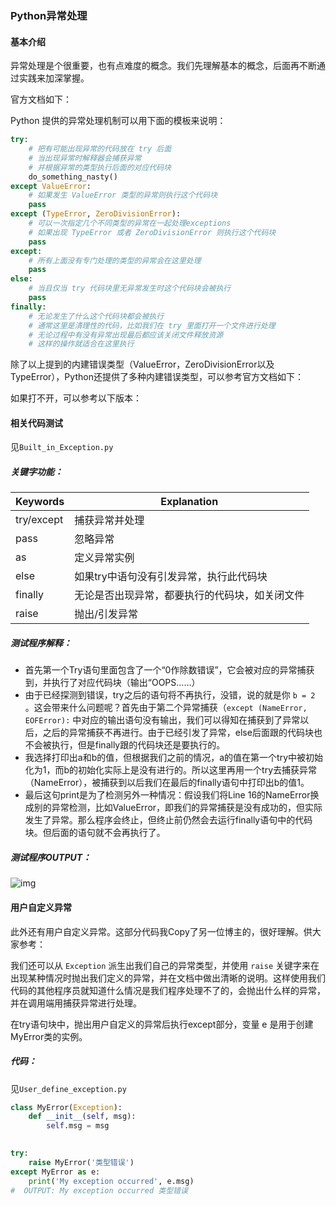 ###  Python异常处理

#### 基本介绍

异常处理是个很重要，也有点难度的概念。我们先理解基本的概念，后面再不断通过实践来加深掌握。 

官方文档如下：

[Errors and Exceptions]: https://docs.python.org/3/tutorial/errors.html

 Python 提供的异常处理机制可以用下面的模板来说明： 

```python
try:
    # 把有可能出现异常的代码放在 try 后面
    # 当出现异常时解释器会捕获异常
    # 并根据异常的类型执行后面的对应代码块
    do_something_nasty()
except ValueError:
    # 如果发生 ValueError 类型的异常则执行这个代码块
    pass
except (TypeError, ZeroDivisionError):
    # 可以一次指定几个不同类型的异常在一起处理exceptions
    # 如果出现 TypeError 或者 ZeroDivisionError 则执行这个代码块
    pass
except:
    # 所有上面没有专门处理的类型的异常会在这里处理
    pass
else:
    # 当且仅当 try 代码块里无异常发生时这个代码块会被执行
    pass
finally:
    # 无论发生了什么这个代码块都会被执行
    # 通常这里是清理性的代码，比如我们在 try 里面打开一个文件进行处理
    # 无论过程中有没有异常出现最后都应该关闭文件释放资源
    # 这样的操作就适合在这里执行
```

除了以上提到的内建错误类型（ValueError，ZeroDivisionError以及TypeError），Python还提供了多种内建错误类型，可以参考官方文档如下：

[Built-in Exceptions]: https://docs.python.org/3/library/exceptions.html#bltin-exceptions

如果打不开，可以参考以下版本：

[Python 异常处理]: https://www.runoob.com/python/python-exceptions.html

#### 相关代码测试

见`Built_in_Exception.py`

##### 关键字功能：          

| Keywords   | Explanation                                    |
| ---------- | ---------------------------------------------- |
| try/except | 捕获异常并处理                                 |
| pass       | 忽略异常                                       |
| as         | 定义异常实例                                   |
| else       | 如果try中语句没有引发异常，执行此代码块        |
| finally    | 无论是否出现异常，都要执行的代码块，如关闭文件 |
| raise      | 抛出/引发异常                                  |

##### 测试程序解释：

- 首先第一个Try语句里面包含了一个“0作除数错误”，它会被对应的异常捕获到，并执行了对应代码块（输出“OOPS……）
- 由于已经探测到错误，try之后的语句将不再执行，没错，说的就是你 `b = 2` 。这会带来什么问题呢？首先由于第二个异常捕获（`except (NameError, EOFError):`  中对应的输出语句没有输出，我们可以得知在捕获到了异常以后，之后的异常捕获不再进行。由于已经引发了异常，else后面跟的代码块也不会被执行，但是finally跟的代码块还是要执行的。
- 我选择打印出a和b的值，但根据我们之前的情况，a的值在第一个try中被初始化为1，而b的初始化实际上是没有进行的。所以这里再用一个try去捕获异常（NameError），被捕获到以后我们在最后的finally语句中打印出b的值1。
- 最后这句print是为了检测另外一种情况：假设我们将Line 16的NameError换成别的异常检测，比如ValueError，即我们的异常捕获是没有成功的，但实际发生了异常。那么程序会终止，但终止前仍然会去运行finally语句中的代码块。但后面的语句就不会再执行了。

##### 测试程序OUTPUT：

![img](file:///C:\Users\wwwxi\AppData\Roaming\Tencent\Users\123466188\QQ\WinTemp\RichOle\Q[W{SATJ8UXPUFKAU[4QAZH.png) 

#### 用户自定义异常

此外还有用户自定义异常。这部分代码我Copy了另一位博主的，很好理解。供大家参考：

 我们还可以从 `Exception` 派生出我们自己的异常类型，并使用 `raise` 关键字来在出现某种情况时抛出我们定义的异常，并在文档中做出清晰的说明。这样使用我们代码的其他程序员就知道什么情况是我们程序处理不了的，会抛出什么样的异常，并在调用端用捕获异常进行处理。 

在try语句块中，抛出用户自定义的异常后执行except部分，变量 e 是用于创建MyError类的实例。

##### 代码：

见`User_define_exception.py`

```python
class MyError(Exception):
    def __init__(self, msg):
        self.msg = msg

    
try:
    raise MyError('类型错误')
except MyError as e:
    print('My exception occurred', e.msg)
#  OUTPUT: My exception occurred 类型错误
```

